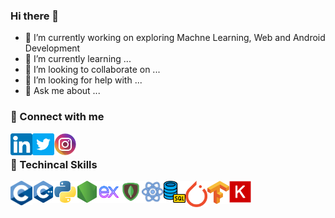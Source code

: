 ### Hi there 👋

<!--
**SarveshD7/SarveshD7** is a ✨ _special_ ✨ repository because its `README.md` (this file) appears on your GitHub profile.

Here are some ideas to get you started:
-->
- 🔭 I’m currently working on exploring Machne Learning, Web and Android Development
- 🌱 I’m currently learning ...
- 👯 I’m looking to collaborate on ...
- 🤔 I’m looking for help with ...
- 💬 Ask me about ...
### 🤝 Connect with me
<a href="https://www.linkedin.com/in/sarveshdeshpande/"><img align="left" src="https://raw.githubusercontent.com/SarveshD7/SarveshD7/main/linkedin.png" alt="Sarvesh | LinkedIn" width="35px"/></a>
<a href="https://twitter.com/sarv5703"><img align="left" src="https://raw.githubusercontent.com/SarveshD7/SarveshD7/main/twitter.png" alt="Sarvesh | Twitter" width="35px"/></a>
<a href="https://www.instagram.com/sarv_5703"><img align="left" src="https://raw.githubusercontent.com/SarveshD7/SarveshD7/main/instagram.png" alt="Sarvesh | Instagram" width="35px"/></a>
<br>
### 🤖 Techincal Skills
<img align="left" src="https://raw.githubusercontent.com/SarveshD7/SarveshD7/main/C_Programming_Language.png" alt="Sarvesh | C" width="35px"/>
<img align="left" src="https://raw.githubusercontent.com/SarveshD7/SarveshD7/main/c-.png" alt="Sarvesh | C++" width="35px"/>
<img align="left" src="https://raw.githubusercontent.com/SarveshD7/SarveshD7/main/python.png" alt="Sarvesh | Python" width="35px"/>
<img align="left" src="https://raw.githubusercontent.com/SarveshD7/SarveshD7/main/node-js.png" alt="Sarvesh | NodeJs" width="35px"/>
<img align="left" src="https://raw.githubusercontent.com/SarveshD7/SarveshD7/main/icons8-express-js-64.png" alt="Sarvesh | ExpressJs" width="35px"/>
<img align="left" src="https://raw.githubusercontent.com/SarveshD7/SarveshD7/main/icons8-mongodb-48.png" alt="Sarvesh | MongoDB" width="35px"/>
<img align="left" src="https://raw.githubusercontent.com/SarveshD7/SarveshD7/main/icons8-react-30.png" alt="Sarvesh | ReactJs" width="35px"/>
<img align="left" src="https://raw.githubusercontent.com/SarveshD7/SarveshD7/main/database.png" alt="Sarvesh | ReactJs" width="35px"/>
<img align="left" src="https://raw.githubusercontent.com/SarveshD7/SarveshD7/main/pytorch.png" alt="Sarvesh | Pytorch" width="35px"/>
<img align="left" src="https://raw.githubusercontent.com/SarveshD7/SarveshD7/main/tensorflow.png" alt="Sarvesh | Tensorflow" width="35px"/>
<img align="left" src="https://raw.githubusercontent.com/SarveshD7/SarveshD7/main/keras.png" alt="Sarvesh | Keras" width="35px"/>
